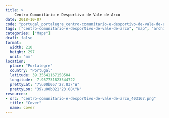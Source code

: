 ```yaml
---
title: > 
    Centro Comunitário e Desportivo de Vale de Arco
date: 2018-10-07
code: "portugal_portalegre_centro-comunitario-e-desportivo-de-vale-de-arco_403167"
tags: ["centro-comunitario-e-desportivo-de-vale-de-arco", "map", "architecture", "buildings", "Portalegre", "Portugal"]
categories: ["Maps"]
draft: false
format:
  width: 210
  height: 297
  unit: 'mm'
location:
  place: "Portalegre"
  country: "Portugal"
  latitude: 39.35641167158504
  longitude: -7.957731823544722
  prettyLat: "7\u00b057'27.83\"W"
  prettyLon: "39\u00b021'23.08\"N"
resources:
- src: "centro-comunitario-e-desportivo-de-vale-de-arco_403167.png"
  title: "Cover"
  name: cover
---
```

